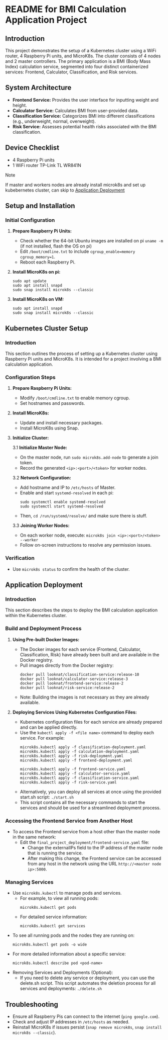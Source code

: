 # README for BMI Calculation Application Project

## Introduction
This project demonstrates the setup of a Kubernetes cluster using a WiFi router, 4 Raspberry Pi units, and MicroK8s. The cluster consists of 4 nodes and 2 master controllers. The primary application is a BMI (Body Mass Index) calculation service, segmented into four distinct containerized services: Frontend, Calculator, Classification, and Risk services.

## System Architecture
- **Frontend Service:** Provides the user interface for inputting weight and height.
- **Calculator Service:** Calculates BMI from user-provided data.
- **Classification Service:** Categorizes BMI into different classifications (e.g., underweight, normal, overweight).
- **Risk Service:** Assesses potential health risks associated with the BMI classification.

## Device Checklist 
- 4 Raspberry Pi units
- 1 WiFi router TP-Link TL WR841N

> [!NOTE]
> If master and workers nodes are already install microk8s and set up kubebernetes cluster, can skip to [Application Deployment](#application-deployment)

## Setup and Installation

### Initial Configuration
1. **Prepare Raspberry Pi Units:**
   - Check whether the 64-bit Ubuntu images are installed on pi ```uname -m``` (if not installed, flash the OS on pi)
   - Edit `/boot/cmdline.txt` to include `cgroup_enable=memory cgroup_memory=1`.
   - Reboot each Raspberry Pi.

2. **Install MicroK8s on pi:**
   ```
   sudo apt update
   sudo apt install snapd
   sudo snap install microk8s --classic
   ```
3. **Install MicroK8s on VM:**
   ```
   sudo apt install snapd
   sudo snap install microk8s --classic
   ```

## Kubernetes Cluster Setup

### Introduction
This section outlines the process of setting up a Kubernetes cluster using Raspberry Pi units and MicroK8s. It is intended for a project involving a BMI calculation application.

### Configuration Steps
1. **Prepare Raspberry Pi Units:**
   - Modify `/boot/cmdline.txt` to enable memory cgroup.
   - Set hostnames and passwords.

2. **Install MicroK8s:**
   - Update and install necessary packages.
   - Install MicroK8s using Snap.

3. **Initialize Cluster:**

   3.1 **Initialize Master Node:**
       
   - On the master node, run `sudo microk8s.add-node` to generate a join token.
   - Record the generated `<ip>:<port>/<token>` for worker nodes.

   3.2 **Network Configuration:**
   - Add hostname and IP to `/etc/hosts` of Master.
   - Enable and start `systemd-resolved` in each pi:
     ```
     sudo systemctl enable systemd-resolved
     sudo systemctl start systemd-resolved
     ```
    - Then, ```cd /run/systemd/resolve/``` and make sure there is stuff.

   3.3 **Joining Worker Nodes:**
   - On each worker node, execute:
     ```microk8s join <ip>:<port>/<token> --worker```
   - Follow on-screen instructions to resolve any permission issues.

### Verification
- Use `microk8s status` to confirm the health of the cluster.

## Application Deployment

### Introduction
This section describes the steps to deploy the BMI calculation application within the Kubernetes cluster.


### Build and Deployment Process
1. **Using Pre-built Docker Images:**
   - The Docker images for each service (Frontend, Calculator, Classification, Risk) have already been built and are available in the Docker registry.
   - Pull images directly from the Docker registry:
     ```
     docker pull looknat/classification-service:release-10
     docker pull looknat/calculator-service:release-3
     docker pull looknat/frontend-service:release-2
     docker pull looknat/risk-service:release-2
     ```
   - Note: Building the images is not necessary as they are already available.

2. **Deploying Services Using Kubernetes Configuration Files:**
   - Kubernetes configuration files for each service are already prepared and can be applied directly.
   - Use the `kubectl apply -f <file name>` command to deploy each service. For example:
      ```
      microk8s.kubectl apply -f classification-deployment.yaml
      microk8s.kubectl apply -f calculation-deployment.yaml
      microk8s.kubectl apply -f risk-deployment.yaml
      microk8s.kubectl apply -f frontend-deployment.yaml
      
      microk8s.kubectl apply -f frontend-service.yaml
      microk8s.kubectl apply -f calculator-service.yaml
      microk8s.kubectl apply -f classification-service.yaml
      microk8s.kubectl apply -f risk-service.yaml
      ``` 
   - Alternatively, you can deploy all services at once using the provided start.sh script:
     ```./start.sh```
   - This script contains all the necessary commands to start the services and should be used for a streamlined deployment process.

### Accessing the Frontend Service from Another Host
- To access the Frontend service from a host other than the master node in the same network:
  - Edit the ```final_project_deployment/frontend-service.yaml``` file:
    - Change the externalIPs field to the IP address of the master node that is running the service.
    - After making this change, the Frontend service can be accessed from any host in the network using the URL ```http://<master node ip>:5000```.

### Managing Services
- Use `microk8s.kubectl` to manage pods and services. 
  - For example, to view all running pods:
    ```
    microk8s.kubectl get pods
    ```
  - For detailed service information:
    ```
    microk8s.kubectl get services
    ```
- To see all running pods and the nodes they are running on:
  ```
  microk8s.kubectl get pods -o wide
  ```
- For more detailed information about a specific service:
  ```
  microk8s.kubectl describe pod <pod-name>
  ```
- Removing Services and Deployments (Optional):
  - If you need to delete any service or deployment, you can use the delete.sh script. This script automates the deletion process for all services and deployments: ```./delete.sh```


## Troubleshooting
- Ensure all Raspberry Pis can connect to the internet (`ping google.com`).
- Check and adjust IP addresses in `/etc/hosts` as needed.
- Reinstall MicroK8s if issues persist (`snap remove microk8s`, `snap install microk8s --classic`).
